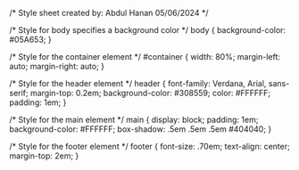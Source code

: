 /* Style sheet created by: Abdul Hanan 05/06/2024 */

/* Style for body specifies a background color */
body {
	background-color: #05A653;
}

/* Style for the container element */
#container {
	width: 80%;
	margin-left: auto;
	margin-right: auto;
}

/* Style for the header element */
header {
	font-family: Verdana, Arial, sans-serif;
	margin-top: 0.2em;
	background-color: #308559;
	color: #FFFFFF;
	padding: 1em;
}

/* Style for the main element  */
main {
	display: block;
	padding: 1em;
	background-color: #FFFFFF;
	box-shadow: .5em .5em .5em #404040;
}

/* Style for the footer element */
footer {
	font-size: .70em;
	text-align: center;
	margin-top: 2em;
}
